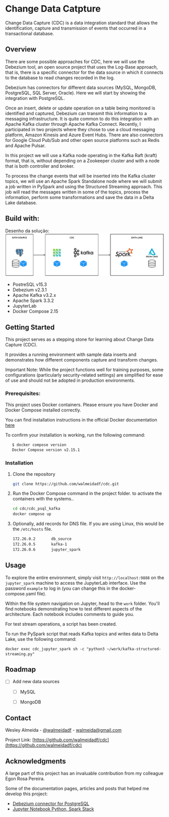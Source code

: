 # Change Data Catpture

Change Data Capture (CDC) is a data integration standard that allows the identification, capture and transmission of events that occurred in a transactional database.

## Overview

There are some possible approaches for CDC, here we will use the Debezium tool, an open source project that uses the Log-Base approach, that is, there is a specific connector for the data source in which it connects to the database to read changes recorded in the log.

Debezium has connectors for different data sources (MySQL, MongoDB, PostgreSQL, SQL Server, Oracle). Here we will start by showing the integration with PostgreSQL.

Once an insert, delete or update operation on a table being monitored is identified and captured, Debezium can transmit this information to a messaging infrastructure. It is quite common to do this integration with an Apache Kafka cluster through Apache Kafka Connect. Recently, I participated in two projects where they chose to use a cloud messaging platform, Amazon Kinesis and Azure Event Hubs. There are also connectors for Google Cloud Pub/Sub and other open source platforms such as Redis and Apache Pulsar.

In this project we will use a Kafka node operating in the Kafka Raft (kraft) format, that is, without depending on a Zookeeper cluster and with a node that is both controller and broker.

To process the change events that will be inserted into the Kafka cluster topics, we will use an Apache Spark Standalone node where we will submit a job written in PySpark and using the Structured Streaming approach. This job will read the messages written in some of the topics, process the information, perform some transformations and save the data in a Delta Lake database.

## Build with:

Desenho da solução:
![Architecture design of the Change Data Capture Lab](/image/lab_cdc.png "Componentes da solução de CDC")

- PostreSQL v15.3
- Debezium v2.3.1
- Apache Kafka v3.2.x
- Apache Spark 3.3.2
- JupyterLab
- Docker Compose 2.15

## Getting Started

This project serves as a stepping stone for learning about Change Data Capture (CDC).

It provides a running environment with sample data inserts and demonstrates how different components capture and transform changes.

Important Note: While the project functions well for training purposes, some configurations (particularly security-related settings) are simplified for ease of use and should not be adopted in production environments.

### Prerequisites:

This project uses Docker containers. Please ensure you have Docker and Docker Compose installed correctly.

You can find installation instructions in the official Docker documentation [here](https://docs.docker.com/compose/install/)

To confirm your installation is working, run the following command:

```sh
   $ docker compose version
   Docker Compose version v2.15.1
   ```

### Installation

1. Clone the repository
   ```sh
   git clone https://github.com/walmeidadf/cdc.git
   ```
2. Run the Docker Compose command in the project folder. to activate the containers with the systems..
   ```sh
   cd cdc/cdc_psql_kafka
   docker compose up
   ```
3. Optionally, add records for DNS file. If you are using Linux, this would be the `/etc/hosts` file.
   ```sh
   172.26.0.2       db_source
   172.26.0.5       kafka-1
   172.26.0.6       jupyter_spark
   ```
## Usage

To explore the entire environment, simply visit `http://localhost:9888` on the `jupyter_spark` machine to access the JupyterLab interface. Use the password `example` to log in (you can change this in the docker-compose.yaml file).

Within the file system navigation on Jupyter, head to the `work` folder. You'll find notebooks demonstrating how to test different aspects of the architecture. Each notebook includes comments to guide you.

For test stream operations, a script has been created.

To run the PySpark script that reads Kafka topics and writes data to Delta Lake, use the following command:

```
docker exec cdc_jupyter_spark sh -c "python3 ~/work/kafka-structured-streaming.py"
```

## Roadmap

- [ ] Add new data sources
    - [ ] MySQL
    - [ ] MongoDB


## Contact

Wesley Almeida - [@walmeidadf](https://twitter.com/your_username) - walmeida@gmail.com

Project Link: [https://github.com/walmeidadf/cdc](https://github.com/walmeidadf/cdc)

## Acknowledgments

A large part of this project has an invaluable contribution from my colleague Egon Rosa Pereira.

Some of the documentation pages, articles and posts that helped me develop this project:

* [Debezium connector for PostgreSQL](https://debezium.io/documentation/reference/1.9/connectors/postgresql.html)
* [Jupyter Notebook Python, Spark Stack](https://hub.docker.com/r/jupyter/pyspark-notebook)
